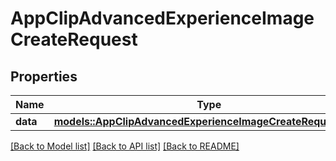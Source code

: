 # AppClipAdvancedExperienceImageCreateRequest

## Properties

Name | Type | Description | Notes
------------ | ------------- | ------------- | -------------
**data** | [**models::AppClipAdvancedExperienceImageCreateRequestData**](AppClipAdvancedExperienceImageCreateRequest_data.md) |  | 

[[Back to Model list]](../README.md#documentation-for-models) [[Back to API list]](../README.md#documentation-for-api-endpoints) [[Back to README]](../README.md)


